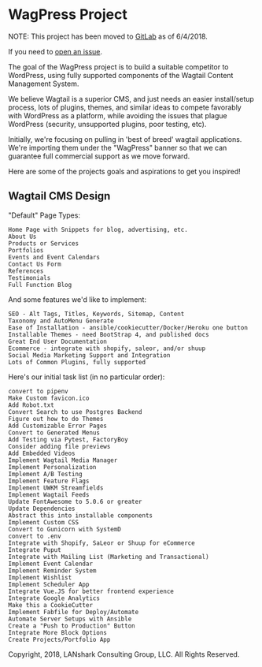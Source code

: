 WagPress Project
================

NOTE: This project has been moved to [GitLab](https://gitlab.com/lansharkconsulting/wagpress/wagpress-base) as of 6/4/2018.

If you need to [open an issue](https://gitlab.com/lansharkconsulting/wagpress/wagpress-base/issues).

The goal of the WagPress project is to build a suitable competitor to WordPress,
using fully supported components of the Wagtail Content Management System.

We believe Wagtail is a superior CMS, and just needs an easier install/setup
process, lots of plugins, themes, and similar ideas to compete favorably with
WordPress as a platform, while avoiding the issues that plague WordPress
(security, unsupported plugins, poor testing, etc).

Initially, we're focusing on pulling in 'best of breed' wagtail applications.
We're importing them under the "WagPress" banner so that we can guarantee
full commercial support as we move forward.

Here are some of the projects goals and aspirations to get you inspired!

Wagtail CMS Design
------------------

"Default" Page Types:

    Home Page with Snippets for blog, advertising, etc.
    About Us
    Products or Services
    Portfolios
    Events and Event Calendars
    Contact Us Form
    References
    Testimonials
    Full Function Blog

And some features we'd like to implement:

    SEO - Alt Tags, Titles, Keywords, Sitemap, Content
    Taxonomy and AutoMenu Generate
    Ease of Installation - ansible/cookiecutter/Docker/Heroku one button
    Installable Themes - need BootStrap 4, and published docs
    Great End User Documentation
    Ecommerce - integrate with shopify, saleor, and/or shuup
    Social Media Marketing Support and Integration
    Lots of Common Plugins, fully supported

Here's our initial task list (in no particular order):

    convert to pipenv
    Make Custom favicon.ico
    Add Robot.txt
    Convert Search to use Postgres Backend
    Figure out how to do Themes
    Add Customizable Error Pages
    Convert to Generated Menus
    Add Testing via Pytest, FactoryBoy
    Consider adding file previews
    Add Embedded Videos
    Implement Wagtail Media Manager
    Implement Personalization
    Implement A/B Testing
    Implement Feature Flags
    Implement UWKM Streamfields
    Implement Wagtail Feeds
    Update FontAwesome to 5.0.6 or greater
    Update Dependencies
    Abstract this into installable components
    Implement Custom CSS
    Convert to Gunicorn with SystemD
    convert to .env
    Integrate with Shopify, SaLeor or Shuup for eCommerce
    Integrate Puput
    Integrate with Mailing List (Marketing and Transactional)
    Implement Event Calendar
    Implement Reminder System
    Implement Wishlist
    Implement Scheduler App
    Integrate Vue.JS for better frontend experience
    Integrate Google Analytics
    Make this a CookieCutter
    Implement Fabfile for Deploy/Automate
    Automate Server Setups with Ansible
    Create a "Push to Production" Button
    Integrate More Block Options
    Create Projects/Portfolio App

Copyright, 2018, LANshark Consulting Group, LLC.  All Rights Reserved.

